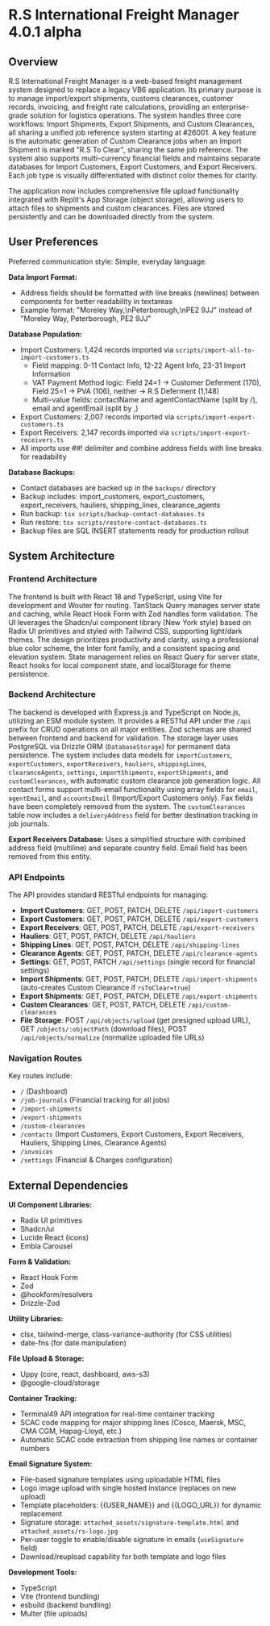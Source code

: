 # R.S International Freight Manager 4.0.1 alpha

## Overview

R.S International Freight Manager is a web-based freight management system designed to replace a legacy VB6 application. Its primary purpose is to manage import/export shipments, customs clearances, customer records, invoicing, and freight rate calculations, providing an enterprise-grade solution for logistics operations. The system handles three core workflows: Import Shipments, Export Shipments, and Custom Clearances, all sharing a unified job reference system starting at #26001. A key feature is the automatic generation of Custom Clearance jobs when an Import Shipment is marked "R.S To Clear", sharing the same job reference. The system also supports multi-currency financial fields and maintains separate databases for Import Customers, Export Customers, and Export Receivers. Each job type is visually differentiated with distinct color themes for clarity.

The application now includes comprehensive file upload functionality integrated with Replit's App Storage (object storage), allowing users to attach files to shipments and custom clearances. Files are stored persistently and can be downloaded directly from the system.

## User Preferences

Preferred communication style: Simple, everyday language.

**Data Import Format:**
- Address fields should be formatted with line breaks (newlines) between components for better readability in textareas
- Example format: "Moreley Way,\nPeterborough,\nPE2 9JJ" instead of "Moreley Way, Peterborough, PE2 9JJ"

**Database Population:**
- Import Customers: 1,424 records imported via `scripts/import-all-to-import-customers.ts`
  - Field mapping: 0-11 Contact Info, 12-22 Agent Info, 23-31 Import Information
  - VAT Payment Method logic: Field 24=1 → Customer Deferment (170), Field 25=1 → PVA (106), neither → R.S Deferment (1,148)
  - Multi-value fields: contactName and agentContactName (split by /), email and agentEmail (split by ,)
- Export Customers: 2,007 records imported via `scripts/import-export-customers.ts`  
- Export Receivers: 2,147 records imported via `scripts/import-export-receivers.ts`
- All imports use ##! delimiter and combine address fields with line breaks for readability

**Database Backups:**
- Contact databases are backed up in the `backups/` directory
- Backup includes: import_customers, export_customers, export_receivers, hauliers, shipping_lines, clearance_agents
- Run backup: `tsx scripts/backup-contact-databases.ts`
- Run restore: `tsx scripts/restore-contact-databases.ts`
- Backup files are SQL INSERT statements ready for production rollout

## System Architecture

### Frontend Architecture

The frontend is built with React 18 and TypeScript, using Vite for development and Wouter for routing. TanStack Query manages server state and caching, while React Hook Form with Zod handles form validation. The UI leverages the Shadcn/ui component library (New York style) based on Radix UI primitives and styled with Tailwind CSS, supporting light/dark themes. The design prioritizes productivity and clarity, using a professional blue color scheme, the Inter font family, and a consistent spacing and elevation system. State management relies on React Query for server state, React hooks for local component state, and localStorage for theme persistence.

### Backend Architecture

The backend is developed with Express.js and TypeScript on Node.js, utilizing an ESM module system. It provides a RESTful API under the `/api` prefix for CRUD operations on all major entities. Zod schemas are shared between frontend and backend for validation. The storage layer uses PostgreSQL via Drizzle ORM (`DatabaseStorage`) for permanent data persistence. The system includes data models for `importCustomers`, `exportCustomers`, `exportReceivers`, `hauliers`, `shippingLines`, `clearanceAgents`, `settings`, `importShipments`, `exportShipments`, and `customClearances`, with automatic custom clearance job generation logic. All contact forms support multi-email functionality using array fields for `email`, `agentEmail`, and `accountsEmail` (Import/Export Customers only). Fax fields have been completely removed from the system. The `customClearances` table now includes a `deliveryAddress` field for better destination tracking in job journals.

**Export Receivers Database:** Uses a simplified structure with combined address field (multiline) and separate country field. Email field has been removed from this entity.

### API Endpoints

The API provides standard RESTful endpoints for managing:
-   **Import Customers**: GET, POST, PATCH, DELETE `/api/import-customers`
-   **Export Customers**: GET, POST, PATCH, DELETE `/api/export-customers`
-   **Export Receivers**: GET, POST, PATCH, DELETE `/api/export-receivers`
-   **Hauliers**: GET, POST, PATCH, DELETE `/api/hauliers`
-   **Shipping Lines**: GET, POST, PATCH, DELETE `/api/shipping-lines`
-   **Clearance Agents**: GET, POST, PATCH, DELETE `/api/clearance-agents`
-   **Settings**: GET, POST, PATCH `/api/settings` (single record for financial settings)
-   **Import Shipments**: GET, POST, PATCH, DELETE `/api/import-shipments` (auto-creates Custom Clearance if `rsToClear=true`)
-   **Export Shipments**: GET, POST, PATCH, DELETE `/api/export-shipments`
-   **Custom Clearances**: GET, POST, PATCH, DELETE `/api/custom-clearances`
-   **File Storage**: POST `/api/objects/upload` (get presigned upload URL), GET `/objects/:objectPath` (download files), POST `/api/objects/normalize` (normalize uploaded file URLs)

### Navigation Routes

Key routes include:
-   `/` (Dashboard)
-   `/job-journals` (Financial tracking for all jobs)
-   `/import-shipments`
-   `/export-shipments`
-   `/custom-clearances`
-   `/contacts` (Import Customers, Export Customers, Export Receivers, Hauliers, Shipping Lines, Clearance Agents)
-   `/invoices`
-   `/settings` (Financial & Charges configuration)

## External Dependencies

**UI Component Libraries:**
-   Radix UI primitives
-   Shadcn/ui
-   Lucide React (icons)
-   Embla Carousel

**Form & Validation:**
-   React Hook Form
-   Zod
-   @hookform/resolvers
-   Drizzle-Zod

**Utility Libraries:**
-   clsx, tailwind-merge, class-variance-authority (for CSS utilities)
-   date-fns (for date manipulation)

**File Upload & Storage:**
-   Uppy (core, react, dashboard, aws-s3)
-   @google-cloud/storage

**Container Tracking:**
-   Terminal49 API integration for real-time container tracking
-   SCAC code mapping for major shipping lines (Cosco, Maersk, MSC, CMA CGM, Hapag-Lloyd, etc.)
-   Automatic SCAC code extraction from shipping line names or container numbers

**Email Signature System:**
-   File-based signature templates using uploadable HTML files
-   Logo image upload with single hosted instance (replaces on new upload)
-   Template placeholders: {{USER_NAME}} and {{LOGO_URL}} for dynamic replacement
-   Signature storage: `attached_assets/signature-template.html` and `attached_assets/rs-logo.jpg`
-   Per-user toggle to enable/disable signature in emails (`useSignature` field)
-   Download/reupload capability for both template and logo files

**Development Tools:**
-   TypeScript
-   Vite (frontend bundling)
-   esbuild (backend bundling)
-   Multer (file uploads)